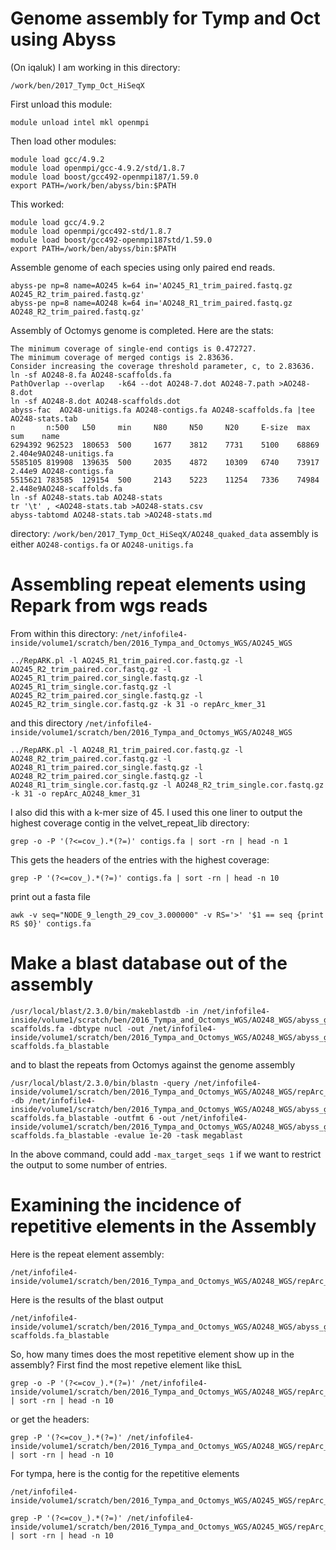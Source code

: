 # Genome assembly for Tymp and Oct using Abyss

(On iqaluk) I am working in this directory:
```
/work/ben/2017_Tymp_Oct_HiSeqX
```
First unload this module:
```
module unload intel mkl openmpi
```
Then load other modules:
```
module load gcc/4.9.2
module load openmpi/gcc-4.9.2/std/1.8.7
module load boost/gcc492-openmpi187/1.59.0
export PATH=/work/ben/abyss/bin:$PATH
```
This worked:
```
module load gcc/4.9.2
module load openmpi/gcc492-std/1.8.7
module load boost/gcc492-openmpi187std/1.59.0
export PATH=/work/ben/abyss/bin:$PATH
```

Assemble genome of each species using only paired end reads. 
```
abyss-pe np=8 name=AO245 k=64 in='AO245_R1_trim_paired.fastq.gz AO245_R2_trim_paired.fastq.gz' 
abyss-pe np=8 name=AO248 k=64 in='AO248_R1_trim_paired.fastq.gz AO248_R2_trim_paired.fastq.gz' 
```

Assembly of Octomys genome is completed.  Here are the stats:
```
The minimum coverage of single-end contigs is 0.472727.
The minimum coverage of merged contigs is 2.83636.
Consider increasing the coverage threshold parameter, c, to 2.83636.
ln -sf AO248-8.fa AO248-scaffolds.fa
PathOverlap --overlap   -k64 --dot AO248-7.dot AO248-7.path >AO248-8.dot
ln -sf AO248-8.dot AO248-scaffolds.dot
abyss-fac  AO248-unitigs.fa AO248-contigs.fa AO248-scaffolds.fa |tee AO248-stats.tab
n       n:500   L50     min     N80     N50     N20     E-size  max     sum    name
6294392 962523  180653  500     1677    3812    7731    5100    68869   2.404e9AO248-unitigs.fa
5585105 819908  139635  500     2035    4872    10309   6740    73917   2.44e9 AO248-contigs.fa
5515621 783585  129154  500     2143    5223    11254   7336    74984   2.448e9AO248-scaffolds.fa
ln -sf AO248-stats.tab AO248-stats
tr '\t' , <AO248-stats.tab >AO248-stats.csv
abyss-tabtomd AO248-stats.tab >AO248-stats.md
```

directory:
`/work/ben/2017_Tymp_Oct_HiSeqX/AO248_quaked_data`
assembly is either `AO248-contigs.fa` or `AO248-unitigs.fa`


# Assembling repeat elements using Repark from wgs reads

From within this directory: `/net/infofile4-inside/volume1/scratch/ben/2016_Tympa_and_Octomys_WGS/AO245_WGS`
```
../RepARK.pl -l AO245_R1_trim_paired.cor.fastq.gz -l AO245_R2_trim_paired.cor.fastq.gz -l AO245_R1_trim_paired.cor_single.fastq.gz -l AO245_R1_trim_single.cor.fastq.gz -l AO245_R2_trim_paired.cor_single.fastq.gz -l AO245_R2_trim_single.cor.fastq.gz -k 31 -o repArc_kmer_31
```
and this directory `/net/infofile4-inside/volume1/scratch/ben/2016_Tympa_and_Octomys_WGS/AO248_WGS`
```
../RepARK.pl -l AO248_R1_trim_paired.cor.fastq.gz -l AO248_R2_trim_paired.cor.fastq.gz -l AO248_R1_trim_paired.cor_single.fastq.gz -l AO248_R2_trim_paired.cor_single.fastq.gz -l AO248_R1_trim_single.cor.fastq.gz -l AO248_R2_trim_single.cor.fastq.gz -k 31 -o repArc_AO248_kmer_31
```
I also did this with a k-mer size of 45. I used this one liner to output the highest coverage contig in the velvet_repeat_lib directory:
```
grep -o -P '(?<=cov_).*(?=)' contigs.fa | sort -rn | head -n 1
```
This gets the headers of the entries with the highest coverage:
```
grep -P '(?<=cov_).*(?=)' contigs.fa | sort -rn | head -n 10
```

print out a fasta file
```
awk -v seq="NODE_9_length_29_cov_3.000000" -v RS='>' '$1 == seq {print RS $0}' contigs.fa
```

# Make a blast database out of the assembly
```
/usr/local/blast/2.3.0/bin/makeblastdb -in /net/infofile4-inside/volume1/scratch/ben/2016_Tympa_and_Octomys_WGS/AO248_WGS/abyss_genome_assembly/AO248-scaffolds.fa -dbtype nucl -out /net/infofile4-inside/volume1/scratch/ben/2016_Tympa_and_Octomys_WGS/AO248_WGS/abyss_genome_assembly/AO248-scaffolds.fa_blastable
```
and to blast the repeats from Octomys against the genome assembly
```
/usr/local/blast/2.3.0/bin/blastn -query /net/infofile4-inside/volume1/scratch/ben/2016_Tympa_and_Octomys_WGS/AO248_WGS/repArc_AO248_kmer_31/velvet_repeat_lib/contigs.fa -db /net/infofile4-inside/volume1/scratch/ben/2016_Tympa_and_Octomys_WGS/AO248_WGS/abyss_genome_assembly/AO248-scaffolds.fa_blastable -outfmt 6 -out /net/infofile4-inside/volume1/scratch/ben/2016_Tympa_and_Octomys_WGS/AO248_WGS/abyss_genome_assembly/repArc_AO248_kmer_31_to_AO248-scaffolds.fa_blastable -evalue 1e-20 -task megablast 
```
In the above command, could add `-max_target_seqs 1` if we want to restrict the output to some number of entries.

# Examining the incidence of repetitive elements in the Assembly

Here is the repeat element assembly:
```
/net/infofile4-inside/volume1/scratch/ben/2016_Tympa_and_Octomys_WGS/AO248_WGS/repArc_AO248_kmer_31/velvet_repeat_lib/contigs.fa
```
Here is the results of the blast output
```
/net/infofile4-inside/volume1/scratch/ben/2016_Tympa_and_Octomys_WGS/AO248_WGS/abyss_genome_assembly/repArc_AO248_kmer_31_to_AO248-scaffolds.fa_blastable
```

So, how many times does the most repetitive element show up in the assembly?  First find the most repetive element like thisL
```
grep -o -P '(?<=cov_).*(?=)' /net/infofile4-inside/volume1/scratch/ben/2016_Tympa_and_Octomys_WGS/AO248_WGS/repArc_AO248_kmer_31/velvet_repeat_lib/contigs.fa | sort -rn | head -n 10
```
or get the headers:
```
grep -P '(?<=cov_).*(?=)' /net/infofile4-inside/volume1/scratch/ben/2016_Tympa_and_Octomys_WGS/AO248_WGS/repArc_AO248_kmer_31/velvet_repeat_lib/contigs.fa | sort -rn | head -n 10

```
For tympa, here is the contig for the repetitive elements
```
/net/infofile4-inside/volume1/scratch/ben/2016_Tympa_and_Octomys_WGS/AO245_WGS/repArc_kmer_31/velvet_repeat_lib/contigs.fa
```
```
grep -P '(?<=cov_).*(?=)' /net/infofile4-inside/volume1/scratch/ben/2016_Tympa_and_Octomys_WGS/AO245_WGS/repArc_kmer_31/velvet_repeat_lib/contigs.fa | sort -rn | head -n 10
```
